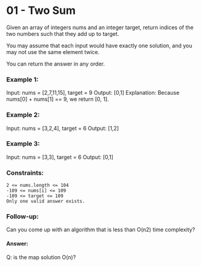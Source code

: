 
# 01 - Two Sum

Given an array of integers nums and an integer target, 
return indices of the two numbers such that they add up to target.

You may assume that each input would have exactly one solution, 
and you may not use the same element twice.

You can return the answer in any order.

### Example 1:

Input: nums = [2,7,11,15], target = 9
Output: [0,1]
Explanation: Because nums[0] + nums[1] == 9, we return [0, 1].

### Example 2:

Input: nums = [3,2,4], target = 6
Output: [1,2]

### Example 3:

Input: nums = [3,3], target = 6
Output: [0,1]

### Constraints:

    2 <= nums.length <= 104
    -109 <= nums[i] <= 109
    -109 <= target <= 109
    Only one valid answer exists.

### Follow-up: 

Can you come up with an algorithm that is less than O(n2) time complexity?

#### Answer: 

Q: is the map solution O(n)?